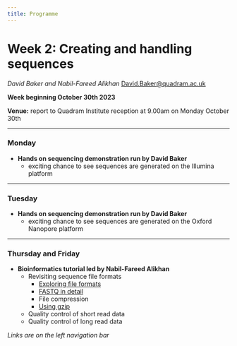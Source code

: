 ```yaml
---
title: Programme
---
```



# Week 2: Creating and handling sequences
_David Baker and Nabil-Fareed Alikhan_ 
David.Baker@quadram.ac.uk

**Week beginning October 30th 2023**

**Venue:** report to Quadram Institute reception at 9.00am on Monday October 30th

***

### Monday

- **Hands on sequencing demonstration run by David Baker**
 	-	exciting chance to see sequences are generated on the Illumina platform

***

### Tuesday 
- **Hands on sequencing demonstration run by David Baker**
 	-	exciting chance to see sequences are generated on the Oxford Nanopore platform

***

### Thursday and Friday

- **Bioinformatics tutorial led by Nabil-Fareed Alikhan**
  - Revisiting sequence file formats
    - [Exploring file formats](/seq-data/file-formats.md)
    - [FASTQ in detail](/seq-data/fastq-in-detail.md)
	- File compression
    - [Using gzip](/seq-data/gzip.md)
  - Quality control of short read data
  - Quality control of long read data

_Links are on the left navigation bar_